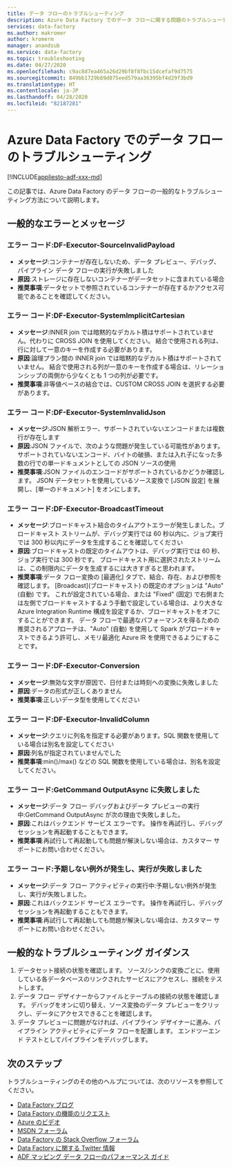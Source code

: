 ```yaml
---
title: データ フローのトラブルシューティング
description: Azure Data Factory でのデータ フローに関する問題のトラブルシューティングを行う方法について説明します。
services: data-factory
ms.author: makromer
author: kromerm
manager: anandsub
ms.service: data-factory
ms.topic: troubleshooting
ms.date: 04/27/2020
ms.openlocfilehash: c9ac8d7ea465a26d29bf8f8fbc15dcefaf9d7575
ms.sourcegitcommit: 849bb1729b89d075eed579aa36395bf4d29f3bd9
ms.translationtype: HT
ms.contentlocale: ja-JP
ms.lasthandoff: 04/28/2020
ms.locfileid: "82187281"
---
```

# <a name="troubleshoot-data-flows-in-azure-data-factory"></a>Azure Data Factory でのデータ フローのトラブルシューティング

[!INCLUDE[appliesto-adf-xxx-md](includes/appliesto-adf-xxx-md.md)]

この記事では、Azure Data Factory のデータ フローの一般的なトラブルシューティング方法について説明します。

## <a name="common-errors-and-messages"></a>一般的なエラーとメッセージ

### <a name="error-code-df-executor-sourceinvalidpayload"></a>エラー コード:DF-Executor-SourceInvalidPayload
- **メッセージ**:コンテナーが存在しないため、データ プレビュー、デバッグ、パイプライン データ フローの実行が失敗しました
- **原因**:ストレージに存在しないコンテナーがデータセットに含まれている場合
- **推奨事項**:データセットで参照されているコンテナーが存在するかアクセス可能であることを確認してください。

### <a name="error-code-df-executor-systemimplicitcartesian"></a>エラー コード:DF-Executor-SystemImplicitCartesian

- **メッセージ**:INNER join では暗黙的なデカルト積はサポートされていません。代わりに CROSS JOIN を使用してください。 結合で使用される列は、行に対して一意のキーを作成する必要があります。
- **原因**:論理プラン間の INNER join では暗黙的なデカルト積はサポートされていません。 結合で使用される列が一意のキーを作成する場合は、リレーションシップの両側から少なくとも 1 つの列が必要です。
- **推奨事項**:非等値ベースの結合では、CUSTOM CROSS JOIN を選択する必要があります。

### <a name="error-code-df-executor-systeminvalidjson"></a>エラー コード:DF-Executor-SystemInvalidJson

- **メッセージ**:JSON 解析エラー、サポートされていないエンコードまたは複数行が存在します
- **原因**:JSON ファイルで、次のような問題が発生している可能性があります。サポートされていないエンコード、バイトの破損、または入れ子になった多数の行での単一ドキュメントとしての JSON ソースの使用
- **推奨事項**:JSON ファイルのエンコードがサポートされているかどうか確認します。 JSON データセットを使用しているソース変換で [JSON 設定] を展開し、[単一のドキュメント] をオンにします。
 
### <a name="error-code-df-executor-broadcasttimeout"></a>エラー コード:DF-Executor-BroadcastTimeout

- **メッセージ**:ブロードキャスト結合のタイムアウトエラーが発生しました。ブロードキャスト ストリームが、デバッグ実行では 60 秒以内に、ジョブ実行では 300 秒以内にデータを生成することを確認してください
- **原因**:ブロードキャストの既定のタイムアウトは、デバッグ実行では 60 秒、ジョブ実行では 300 秒です。 ブロードキャスト用に選択されたストリームは、この制限内にデータを生成するには大きすぎると思われます。
- **推奨事項**:データ フロー変換の [最適化] タブで、結合、存在、および参照を確認します。 [Broadcast]\(ブロードキャスト\) の既定のオプションは "Auto" (自動) です。 これが設定されている場合、または "Fixed" (固定) で右側または左側でブロードキャストするよう手動で設定している場合は、より大きな Azure Integration Runtime 構成を設定するか、ブロードキャストをオフにすることができます。 データ フローで最適なパフォーマンスを得るための推奨されるアプローチは、"Auto" (自動) を使用して Spark がブロードキャストできるよう許可し、メモリ最適化 Azure IR を使用できるようにすることです。

### <a name="error-code-df-executor-conversion"></a>エラー コード:DF-Executor-Conversion

- **メッセージ**:無効な文字が原因で、日付または時刻への変換に失敗しました
- **原因**:データの形式が正しくありません
- **推奨事項**:正しいデータ型を使用してください

### <a name="error-code-df-executor-invalidcolumn"></a>エラー コード:DF-Executor-InvalidColumn

- **メッセージ**:クエリに列名を指定する必要があります。SQL 関数を使用している場合は別名を設定してください
- **原因**:列名が指定されていませんでした
- **推奨事項**:min()/max() などの SQL 関数を使用している場合は、別名を設定してください。

### <a name="error-code-getcommand-outputasync-failed"></a>エラー コード:GetCommand OutputAsync に失敗しました

- **メッセージ**:データ フロー デバッグおよびデータ プレビューの実行中:GetCommand OutputAsync が次の理由で失敗しました。
- **原因**:これはバックエンド サービス エラーです。 操作を再試行し、デバッグ セッションを再起動することもできます。
- **推奨事項**:再試行して再起動しても問題が解決しない場合は、カスタマー サポートにお問い合わせください。

### <a name="error-code-hit-unexpected-exception-and-execution-failed"></a>エラー コード:予期しない例外が発生し、実行が失敗しました

- **メッセージ**:データ フロー アクティビティの実行中:予期しない例外が発生し、実行が失敗しました。
- **原因**:これはバックエンド サービス エラーです。 操作を再試行し、デバッグ セッションを再起動することもできます。
- **推奨事項**:再試行して再起動しても問題が解決しない場合は、カスタマー サポートにお問い合わせください。

## <a name="general-troubleshooting-guidance"></a>一般的なトラブルシューティング ガイダンス

1. データセット接続の状態を確認します。 ソース/シンクの変換ごとに、使用している各データベースのリンクされたサービスにアクセスし、接続をテストします。
1. データ フロー デザイナーからファイルとテーブルの接続の状態を確認します。 デバッグをオンに切り替え、ソース変換のデータ プレビューをクリックし、データにアクセスできることを確認します。
1. データ プレビューに問題がなければ、パイプライン デザイナーに進み、パイプライン アクティビティにデータ フローを配置します。 エンドツーエンド テストとしてパイプラインをデバッグします。

## <a name="next-steps"></a>次のステップ

トラブルシューティングのその他のヘルプについては、次のリソースを参照してください。
*  [Data Factory ブログ](https://azure.microsoft.com/blog/tag/azure-data-factory/)
*  [Data Factory の機能のリクエスト](https://feedback.azure.com/forums/270578-data-factory)
*  [Azure のビデオ](https://azure.microsoft.com/resources/videos/index/?sort=newest&services=data-factory)
*  [MSDN フォーラム](https://social.msdn.microsoft.com/Forums/home?sort=relevancedesc&brandIgnore=True&searchTerm=data+factory)
*  [Data Factory の Stack Overflow フォーラム](https://stackoverflow.com/questions/tagged/azure-data-factory)
*  [Data Factory に関する Twitter 情報](https://twitter.com/hashtag/DataFactory)
*  [ADF マッピング データ フローのパフォーマンス ガイド](concepts-data-flow-performance.md)
